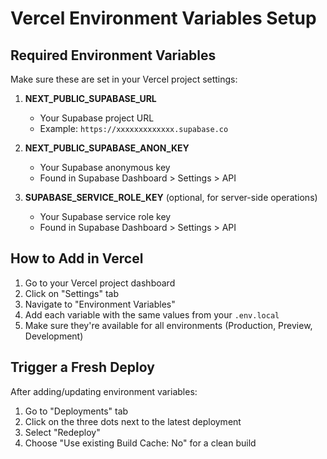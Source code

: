 # Vercel Environment Variables Setup

## Required Environment Variables

Make sure these are set in your Vercel project settings:

1. **NEXT_PUBLIC_SUPABASE_URL**
   - Your Supabase project URL
   - Example: `https://xxxxxxxxxxxxx.supabase.co`

2. **NEXT_PUBLIC_SUPABASE_ANON_KEY**
   - Your Supabase anonymous key
   - Found in Supabase Dashboard > Settings > API

3. **SUPABASE_SERVICE_ROLE_KEY** (optional, for server-side operations)
   - Your Supabase service role key
   - Found in Supabase Dashboard > Settings > API

## How to Add in Vercel

1. Go to your Vercel project dashboard
2. Click on "Settings" tab
3. Navigate to "Environment Variables"
4. Add each variable with the same values from your `.env.local`
5. Make sure they're available for all environments (Production, Preview, Development)

## Trigger a Fresh Deploy

After adding/updating environment variables:
1. Go to "Deployments" tab
2. Click on the three dots next to the latest deployment
3. Select "Redeploy"
4. Choose "Use existing Build Cache: No" for a clean build 